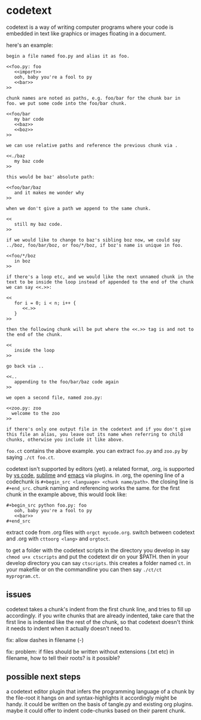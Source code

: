 # codetext

codetext is a way of writing computer programs where your code is
embedded in text like graphics or images floating in a document.

here's an example:

```
begin a file named foo.py and alias it as foo.

<<foo.py: foo
   <<import>>
   ooh, baby you're a fool to py
   <<bar>>
>>

chunk names are noted as paths, e.g. foo/bar for the chunk bar in
foo. we put some code into the foo/bar chunk.

<<foo/bar
   my bar code
   <<baz>>
   <<boz>>
>>

we can use relative paths and reference the previous chunk via .

<<./baz
   my baz code
>>

this would be baz' absolute path:

<<foo/bar/baz
   and it makes me wonder why
>>

when we don't give a path we append to the same chunk.

<<
   still my baz code.
>>

if we would like to change to baz's sibling boz now, we could say
../boz, foo/bar/boz, or foo/*/boz, if boz's name is unique in foo.

<<foo/*/boz
   in boz
>>

if there's a loop etc, and we would like the next unnamed chunk in the
text to be inside the loop instead of appended to the end of the chunk
we can say <<.>>:

<<
   for i = 0; i < n; i++ {
      <<.>>
   }
>>

then the following chunk will be put where the <<.>> tag is and not to
the end of the chunk.

<<
   inside the loop
>>

go back via ..

<<..
   appending to the foo/bar/baz code again
>>

we open a second file, named zoo.py:

<<zoo.py: zoo
  welcome to the zoo
>>

if there's only one output file in the codetext and if you don't give
this file an alias, you leave out its name when referring to child
chunks, otherwise you include it like above.

```

`foo.ct` contains the above example. you can extract `foo.py` and `zoo.py`
by saying `./ct foo.ct`.

codetext isn't supported by editors (yet). a related format, .org, is
supported by [vs
code](https://marketplace.visualstudio.com/items?itemName=tootone.org-mode),
[sublime](https://packagecontrol.io/packages/orgmode) and
[emacs](https://orgmode.org/) via plugins. in .org, the opening line
of a codechunk is `#+begin_src <language> <chunk name/path>`. the
closing line is `#+end_src`. chunk naming and referencing works the
same. for the first chunk in the example above, this would look like:

```
#+begin_src python foo.py: foo
   ooh, baby you're a fool to py
   <<bar>>
#+end_src
```

extract code from .org files with `orgct mycode.org`. switch between
codetext and .org with `cttoorg <lang>` and `orgtoct`.

to get a folder with the codetext scripts in the directory you develop
in say `chmod u+x ctscripts` and put the codetext dir on your
$PATH. then in your develop directory you can say `ctscripts`. this
creates a folder named `ct`. in your makefile or on the commandline
you can then say `./ct/ct myprogram.ct`.

## issues

codetext takes a chunk's indent from the first chunk line, and tries
to fill up accordingly. if you write chunks that are already indented,
take care that the first line is indented like the rest of the chunk,
so that codetext doesn't think it needs to indent when it actually
doesn't need to.

fix: allow dashes in filename (-)

fix: problem: if files should be written without extensions (.txt etc)
in filename, how to tell their roots? is it possible?

## possible next steps

a codetext editor plugin that infers the programming language
of a chunk by the file-root it hangs on and syntax-highlights
it accordingly might be handy. it could be written on the basis of
tangle.py and existing org plugins. maybe it could offer to indent
code-chunks based on their parent chunk.